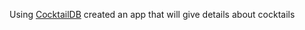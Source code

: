 Using [CocktailDB](https://www.thecocktaildb.com/) created an app that will give details about cocktails
